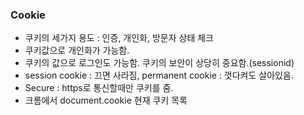 ### Cookie

- 쿠키의 세가지 용도 : 인증, 개인화, 방문자 상태 체크
- 쿠키값으로 개인화가 가능함.
- 쿠키의 값으로 로그인도 가능함. 쿠키의 보안이 상당히 중요함.(sessionid)
- session cookie : 끄면 사라짐, permanent cookie : 껏다켜도 살아있음.
- Secure : https로 통신할때만 쿠키를 줌.
- 크롬에서 document.cookie 현재 쿠키 목록
